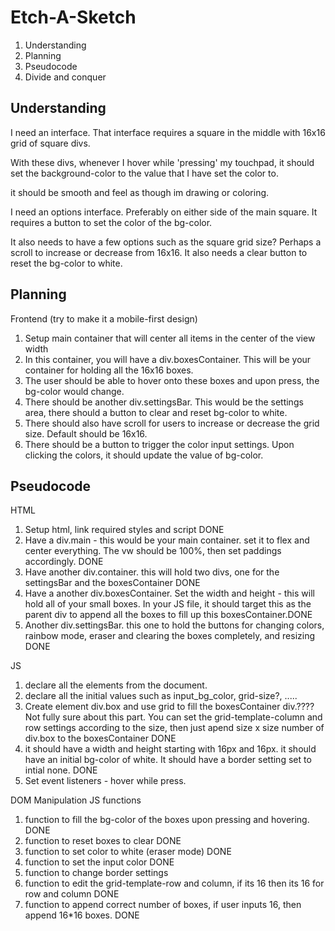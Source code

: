 # Etch-A-Sketch

1. Understanding
2. Planning
3. Pseudocode
4. Divide and conquer

## Understanding
I need an interface. That interface requires a square in the middle with 16x16 grid of square divs.

With these divs, whenever I hover while 'pressing' my touchpad, it should set the background-color to the value that I have set the color to.

it should be smooth and feel as though im drawing or coloring.

I need an options interface. Preferably on either side of the main square. It requires a button to set the color of the bg-color.

It also needs to have a few options such as the square grid size? Perhaps a scroll to increase or decrease from 16x16. It also needs a clear button to reset the bg-color to white.

## Planning

Frontend (try to make it a mobile-first design)
1. Setup main container that will center all items in the center of the view width
2. In this container, you will have a div.boxesContainer. This will be your container for holding all the 16x16 boxes.
3. The user should be able to hover onto these boxes and upon press, the bg-color would change.
4. There should be another div.settingsBar. This would be the settings area, there should a button to clear and reset bg-color to white. 
5. There should also have scroll for users to increase or decrease the grid size. Default should be 16x16.
6. There should be a button to trigger the color input settings. Upon clicking the colors, it should update the value of bg-color.

## Pseudocode
 HTML
 1. Setup html, link required styles and script DONE
 2. Have a div.main - this would be your main container. set it to flex and center everything. The vw should be 100%, then set paddings accordingly. DONE
 3. Have another div.container. this will hold two divs, one for the settingsBar and the boxesContainer DONE
 4. Have a another div.boxesContainer. Set the width and height - this will hold all of your small boxes. In your JS file, it should target this as the parent div to append all the boxes to fill up this boxesContainer.DONE
 4. Another div.settingsBar. this one to hold the buttons for changing colors, rainbow mode, eraser and clearing the boxes completely, and resizing DONE
 
 JS
1. declare all the elements from the document.
2. declare all the initial values such as input_bg_color, grid-size?, .....
3. Create element div.box and use grid to fill the boxesContainer div.???? Not fully sure about this part.
    You can set the grid-template-column and row settings according to the size, then just apend size x size number of div.box to the boxesContainer DONE
4. it should have a width and height starting with 16px and 16px. it should have an initial bg-color of white. It should have a border setting set to intial none. DONE
5. Set event listeners - hover while press.

DOM Manipulation JS functions
1. function to fill the bg-color of the boxes upon pressing and hovering. DONE
2. function to reset boxes to clear DONE
3. function to set color to white (eraser mode) DONE
4. function to set the input color DONE
5. function to change border settings
6. function to edit the grid-template-row and column, if its 16 then its 16 for row and column DONE
7. function to append correct number of boxes, if user inputs 16, then append 16*16 boxes. DONE
